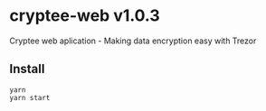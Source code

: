 # cryptee-web v1.0.3
Cryptee web aplication - Making data encryption easy with Trezor

## Install
```
yarn
yarn start
```